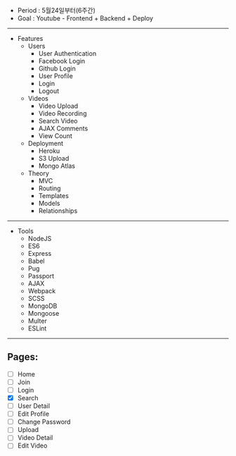 - Period : 5월24일부터(6주간)
- Goal : Youtube - Frontend + Backend + Deploy
---

- Features
  - Users
    - User Authentication
    - Facebook Login
    - Github Login
    - User Profile
    - Login
    - Logout
  - Videos
    - Video Upload
    - Video Recording
    - Search Video
    - AJAX Comments
    - View Count
  - Deployment
    - Heroku
    - S3 Upload
    - Mongo Atlas
  - Theory
    - MVC
    - Routing
    - Templates
    - Models
    - Relationships

---

- Tools
  - NodeJS
  - ES6
  - Express
  - Babel
  - Pug
  - Passport
  - AJAX
  - Webpack
  - SCSS
  - MongoDB
  - Mongoose
  - Multer
  - ESLint

---

## Pages:

- [ ] Home
- [ ] Join
- [ ] Login
- [x] Search
- [ ] User Detail
- [ ] Edit Profile
- [ ] Change Password
- [ ] Upload
- [ ] Video Detail
- [ ] Edit Video